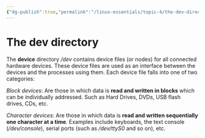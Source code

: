 ```yaml
---
{"dg-publish":true,"permalink":"/linux-essentials/topic-4/the-dev-directory/"}
---
```


# The dev directory
The **device** directory _/dev_ contains device files (or nodes) for all connected hardware devices. These device files are used as an interface between the devices and the processes using them. Each device file falls into one of two categories:

_Block devices_: Are those in which data is **read and written in blocks** which can be individually addressed. Such as Hard Drives, DVDs, USB flash drives, CDs, etc.

_Character devices_: Are those in which data is **read and written sequentially one character at a time**. Examples include keyboards, the text console (_/dev/console_), serial ports (such as _/dev/ttyS0_ and so on), etc.

